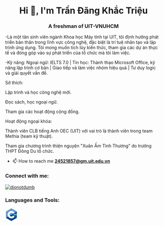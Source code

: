 <h1 align="center">Hi 👋, I'm Trần Đăng Khắc Triệu</h1>
<h3 align="center">A freshman of UIT-VNUHCM</h3>
-Là một tân sinh viên ngành Khoa học Máy tính tại UIT, tôi định hướng phát triển bản thân trong lĩnh vực công nghệ, đặc biệt là trí tuệ nhân tạo và lập trình ứng dụng. Tôi mong muốn tích lũy kiến thức, tham gia các dự án thực tế và đóng góp vào sự phát triển của tổ chức mà tôi làm việc.

-Kỹ năng:
Ngoại ngữ: IELTS 7.0 |
Tin học: Thành thạo Microsoft Office, kỹ năng lập trình cơ bản |
Giao tiếp và làm việc nhóm hiệu quả |
Tư duy logic và giải quyết vấn đề. 

Sở thích:

Lập trình và học công nghệ mới.

Đọc sách, học ngoại ngữ.

Tham gia các hoạt động cộng đồng.


Hoạt động ngoại khóa:

Thành viên CLB tiếng Anh OEC (UIT) với vai trò là thành viên trong team Methia (team kỹ thuật).

Tham gia chương trình thiện nguyện "Xuân Ấm Tình Thương" do trường THPT Đông Du tổ chức.

 
- 📫 How to reach me **24521857@gm.uit.edu.vn**

<h3 align="left">Connect with me:</h3>
<p align="left">

<a href="https://instagram.com/dionotdumb" target="blank"><img align="center" src="https://raw.githubusercontent.com/rahuldkjain/github-profile-readme-generator/master/src/images/icons/Social/instagram.svg" alt="dionotdumb" height="30" width="40" /></a>
</p>

<h3 align="left">Languages and Tools:</h3>
<p align="left"> <a href="https://www.w3schools.com/cpp/" target="_blank" rel="noreferrer"> <img src="https://raw.githubusercontent.com/devicons/devicon/master/icons/cplusplus/cplusplus-original.svg" alt="cplusplus" width="40" height="40"/> </a> </p>
